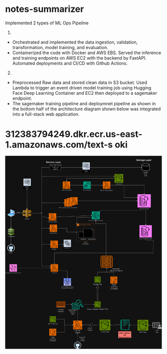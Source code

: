 # notes-summarizer

Implemented 2 types of ML Ops Pipeline

1.
 - Orchestrated and implemented the data ingestion, validation, transformation, model training, and evaluation.
 - Containerized the code with Docker and AWS EBS. Served the inference and training endpoints on AWS EC2 with the backend by FastAPI. Automated deployments and CI/CD with Github Actions.

2.
  - Preprocessed Raw data and stored clean data in S3 bucket. Used Lambda to trigger an event driven model training job using Hugging Face Deep Learning Container and EC2 then deployed to a sagemaker endpoint.
  - The sagemaker training pipeline and deploymnet pipeline as shown in the bottom half of the architecture diagram shown below was integrated into a full-stack web application.
  
  
# 312383794249.dkr.ecr.us-east-1.amazonaws.com/text-s oki

![alt-text](https://github.com/soulpower007/notes-summarizer/blob/main/Architecture_Diagram_Sagemaker.drawio.png?raw=true)
